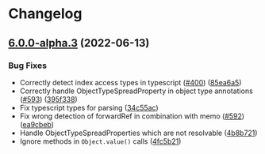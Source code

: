 # Changelog

## [6.0.0-alpha.3](https://github.com/reactjs/react-docgen/compare/v6.0.0-alpha.2...v6.0.0-alpha.3) (2022-06-13)


### Bug Fixes

* Correctly detect index access types in typescript ([#400](https://github.com/reactjs/react-docgen/issues/400)) ([85ea6a5](https://github.com/reactjs/react-docgen/commit/85ea6a518c837e209043d9dac1505f60e8dd33b6))
* Correctly handle ObjectTypeSpreadProperty in object type annotations ([#593](https://github.com/reactjs/react-docgen/issues/593)) ([395f338](https://github.com/reactjs/react-docgen/commit/395f338ab8aa3f1d9e1c0f5a81dadd0ce00eb7d5))
* Fix typescript types for parsing ([34c55ac](https://github.com/reactjs/react-docgen/commit/34c55ac1d663cc604f4f548018d78e02e081a797))
* Fix wrong detection of forwardRef in combination with memo ([#592](https://github.com/reactjs/react-docgen/issues/592)) ([ea9cbeb](https://github.com/reactjs/react-docgen/commit/ea9cbebef13de11d591f175438e59b48dbb67025))
* Handle ObjectTypeSpreadProperties which are not resolvable ([4b8b721](https://github.com/reactjs/react-docgen/commit/4b8b721e6332185c0964a35329108ccdb64f8bb8))
* Ignore methods in `Object.value()` calls ([4fc5b21](https://github.com/reactjs/react-docgen/commit/4fc5b21d899990681287c8d9d70771b7361ec41e))
